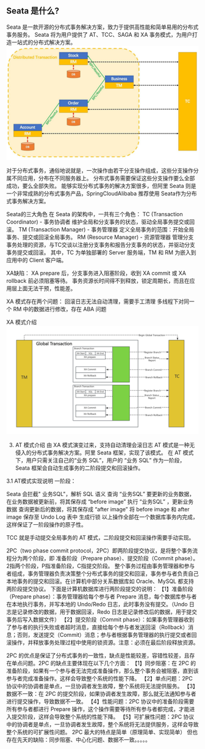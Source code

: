 
## Seata 是什么?
Seata 是一款开源的分布式事务解决方案，致力于提供高性能和简单易用的分布式事务服务。
Seata 将为用户提供了 AT、TCC、SAGA 和 XA 事务模式，为用户打造一站式的分布式解决方案。
![Seata](../17_Seata/img/img_1.png)

对于分布式事务，通俗地说就是，一次操作由若干分支操作组成，这些分支操作分属不同应用，分布在不同服务器上。
分布式事务需要保证这些分支操作要么全部成功，要么全部失败。
能够实现分布式事务的解决方案很多，但阿里 Seata 则是一个非常成熟的分布式事务产品，SpringCloudAlibaba 推荐使用 Seata作为分布式事务解决方案。
 
Seata的三大角色
在 Seata 的架构中，一共有三个角色：
TC (Transaction Coordinator) - 事务协调者
维护全局和分支事务的状态，驱动全局事务提交或回滚。
TM (Transaction Manager) - 事务管理器
定义全局事务的范围：开始全局事务、提交或回滚全局事务。
RM (Resource Manager) - 资源管理器
管理分支事务处理的资源，与TC交谈以注册分支事务和报告分支事务的状态，并驱动分支事务提交或回滚。
其中，TC 为单独部署的 Server 服务端，TM 和 RM 为嵌入到应用中的 Client 客户端。



XA缺陷：
XA prepare 后，分支事务进入阻塞阶段，收到 XA commit 或 XA rollback 前必须阻塞等待。
事务资源长时间得不到释放，锁定周期长，而且在应用层上面无法干预，性能差。

XA 模式存在两个问题：
回滚日志无法自动清理，需要手工清理
多线程下对同一个 RM 中的数据进行修改，存在 ABA 问题

XA 模式介绍
![Seata_XA](../17_Seata/img/img_2.png)

3. AT 模式介绍 由 XA 模式演变过来，支持自动清理会滚日志
   AT 模式是一种无侵入的分布式事务解决方案。阿里 Seata 框架，实现了该模式。
   在 AT 模式下，用户只需关注自己的“业务 SQL”，用户的 “业务 SQL” 作为一阶段，Seata 框架会自动生成事务的二阶段提交和回滚操作。

3.1 AT模式实现说明
一阶段：

Seata 会拦截" 业务SQL"，解析 SQL 语义
查询 “业务SQL” 要更新的业务数据，在业务数据被更新前，将其保存成 “before image”
执行 “业务SQL” ，更新业务数据
查询更新后的数据，将其保存成 “after image”
将 before image 和 after image 保存至 Undo Log 表中
生成行锁
以上操作全部在一个数据库事务内完成，这样保证了一阶段操作的原子性。

TCC 就是手动提交全局事务的 AT 模式，二阶段提交和回滚操作需要手动实现。


2PC（two phase commit protocol，2PC）即两阶段提交协议，是将整个事务流程分为两个阶段，即 准备阶段（Prepare phase）、提交阶段（Commit phase）。2指两个阶段，P指准备阶段，C指提交阶段。
整个事务过程由事务管理器和参与者组成，事务管理器负责决策整个分布式事务的提交和回滚，事务参与者负责自己本地事务的提交和回滚。在计算机中部分关系数据库如 Oracle、MySQL 都支持两阶段提交协议。
下面是计算机数据库进行两阶段提交的说明：
【1】准备阶段（Prepare phase）：事务管理器给每个参与者 Prepare 消息，每个数据库参与者在本地执行事务，并写本地的 Undo/Redo 日志，此时事务没有提交。（Undo 日志是记录修改的数据，用于数据回滚，Redo 日志是记录修改后的数据，用于提交事务后写入数据文件）
【2】提交阶段（Commit phase）：如果事务管理器收到了参与者的执行失败或者超时消息，直接给每个参与者发送回滚（Rollback）消息；否则，发送提交（Commit）消息；参与者根据事务管理器的执行提交或者回滚操作，并释放事务处理过程中使用的锁资源。注意：必须在最后阶段释放资源。

2PC 的优点是保证了分布式事务的一致性，缺点是性能较差，容错性较差，且存在单点问题。2PC 的缺点主要体现在以下几个方面：
【1】同步阻塞：在 2PC 的准备阶段，如果有一个参与者无法完成准备操作，那么整个事务会被阻塞，直到该参与者完成准备操作。这样会导致整个系统的性能下降。
【2】单点问题：2PC 协议中的协调者是单点，一旦协调者发生故障，整个系统将无法提供服务。
【3】数据不一致：在 2PC 的提交阶段，如果协调者发生故障，那么就无法通知参与者进行提交操作，导致数据不一致。
【4】性能问题：2PC 协议中的准备阶段需要所有参与者都进行 Prepare 操作，这个操作需要等待所有参与者都完成，才能进入提交阶段，这样会导致整个系统的性能下降。
【5】可扩展性问题：2PC 协议中的协调者是单点，一旦协调者发生故障，整个系统将无法提供服务，这样会导致整个系统的可扩展性问题。
2PC 最大的特点是简单（原理简单、实现简单）
但也存在先天的缺陷：同步阻塞、中心化问题、数据不一致。。。。。
